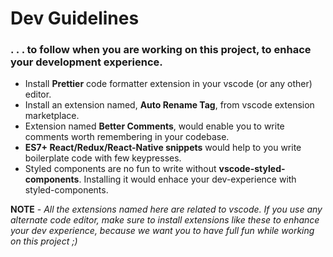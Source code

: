 # Dev Guidelines

### . . . to follow when you are working on this project, to enhace your development experience.

-   Install **Prettier** code formatter extension in your vscode (or any other) editor.
-   Install an extension named, **Auto Rename Tag**, from vscode extension marketplace.
-   Extension named **Better Comments**, would enable you to write comments worth remembering in your codebase.
-   **ES7+ React/Redux/React-Native snippets** would help to you write boilerplate code with few keypresses.
-   Styled components are no fun to write without **vscode-styled-components**. Installing it would enhace your dev-experience with styled-components.

**NOTE** - _All the extensions named here are related to vscode. If you use any alternate code editor, make sure to install extensions like these to enhance your dev experience, because we want you to have full fun while working on this project ;)_

